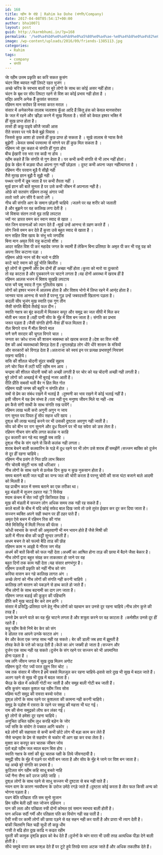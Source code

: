 ```yaml
---
id: 168
title: रहीम के दोहे | Rahim ke Dohe (संगति/Company)
date: 2017-04-08T05:54:17+00:00
author: bha10071
layout: post
guid: http://karmbhumi.in/?p=168
permalink: '/%e0%a4%b0%e0%a4%b9%e0%a5%80%e0%a4%ae-%e0%a4%b8%e0%a4%82%e0%a4%97%e0%a4%a4%e0%a4%bf/'
image: /wp-content/uploads/2016/09/friends-1385113.jpg
categories:
  - Rahim
tags:
  - company
  - संगति
---
```

<div class="doha">
  <div class="hindi original">
    जेा रहीम उत्तम प्रकृति का करि सकत कुसंग<br /> चंदन विश ब्यापत नहीं लिपटे रहत भुजंग ।
  </div>
  
  <div class="hindi">
    अच्छे चरित्र के स्वभाव बालों पर बुरे लोगो के साथ का कोई असर नहीं होता।<br /> चंदन के बृक्ष पर साॅप लिपटा रहने से विश का कोई प्रभाव नही होता है ।
  </div>
</div>

<div class="doha">
  <div class="hindi original">
    यद्पि अवनि अनेक हैैं कूपवंत सरताल<br /> रहिमन मान सरोवर हिं मनसा करत मराल ।
  </div>
  
  <div class="hindi">
    संसार में अनेकानेक तालाब जलाशय कुॅआ आदि हैं किंतु हंस को केवल मानसरोवर<br /> के जल में रहने और क्र्रीड़ा करने में सुख मिलता है। संतों को केवल इश्वर भक्ति में<br /> हीं सुख प्राप्त होता है।
  </div>
</div>

<div class="doha">
  <div class="hindi original">
    तासो ही कछु पाइये कीजै जाकी आस<br /> रीते सरवर पर गये कैसे बुझे पियास ।
  </div>
  
  <div class="hindi">
    जिससे कुछ आशा हो उससे हीं कुछ प्राप्त हो सकता है । सूखे तालाब से प्यास कैसे<br /> बुझेगी ।केवल समर्थ परमात्मा से मांगने पर हीं कुछ मिल सकता है ।
  </div>
</div>

<div class="doha">
  <div class="hindi original">
    रहिमन जो तुम कहत थे संगति हीं गुराा होय<br /> बीच ईखारी रस भरा रस काहै ना होय ।
  </div>
  
  <div class="hindi">
    रहीम कहते हैं कि संगति से गुण हेाता है। पर कभी कभी संगति से भी लाभ नहीं होतां।<br /> ईख के खेत में कड़वा पौधा अपना गुण नहीं छोड़ता । दुस्ट कभी अपना जहर नहींत्यागता है ।
  </div>
</div>

<div class="doha">
  <div class="hindi original">
    रहिमन नीर परवान बूड़ै पै सीझै नही<br /> तैेसे मूरख ज्ञान बूझै पै सूझै नही ।
  </div>
  
  <div class="hindi">
    पथ्थर पानी में डूब जाता है पर कभी तैरता नहीं ।<br /> मूर्ख ज्ञान की बातें सुनता है पर उसे कभी जीबन में अपनाता नही है।
  </div>
</div>

<div class="doha">
  <div class="hindi original">
    ओछे को सतसंग रहिमन तजहुं अंगार ज्यों<br /> तातो जारै अंग सीरे पै कारो लगै ।
  </div>
  
  <div class="hindi">
    नीच की संगति आग के समान छोड़नी चाहिये ।जलने पर वह शरीर को जलाती<br /> है और बुझने पर वह कालिख लगा देती है ।
  </div>
</div>

<div class="doha">
  <div class="hindi original">
    जो विशया संतन तजो मूढ ताहि लपटात<br /> ज्यों नर डारत वमन कर स्वान स्वाद से खात ।
  </div>
  
  <div class="hindi">
    संत जिन वासनाओं को त्याग देते हैं -मूर्ख उन्हें आनन्द से ग्रहण करते हैं ।<br /> लोग जिसे वमन कर देते हैं कुत्ता उसे बहुत स्वाद से खाता है ।
  </div>
</div>

<div class="doha">
  <div class="hindi original">
    मान सहित विश खाय के संभु भये जगदीश<br /> बिना मान अमृत पिये राहु कटायो शीश ।<br /> आदर सहित विश पी कर महादेव जगत के स्वामी हैं लेकिन बिना प्रतिश्ठा के अमृत पी कर भी राहू ग्रह को अपना सिर कटाना पड़ा ।<br /> रहिमन ओछे नरन सों बैर भलो न प्रीति<br /> काटे चाटे स्वान को दुहुॅ भाॅति बिपरीत ।
  </div>
  
  <div class="hindi">
    बुरे लोगों से दुश्मनी और प्रेम दोनों हीं अच्छा नहीं होता।कुत्ता को मारो या दुत्कारो<br /> तो वह काटता है और पुचकारने पर चाटने लगता है।वह दोनों अवस्था में खराब हीं है
  </div>
</div>

<div class="doha">
  <div class="hindi original">
    रहिमन आलस भजन में बिशय सुखहि लपटाय<br /> घास चरै पशु स्वाद तै गुरू गुलिलाॅय खाय ।
  </div>
  
  <div class="hindi">
    लोगों को इश्वर भजन में आलस्य होता है और विशय भोगो में लिप्त रहने में आन्ंद होता है।<br /> जानवर घास आनन्द से चरते हैं परन्तु गुड़ उन्हें जबरदस्ती खिलाना पड़ता है।
  </div>
</div>

<div class="doha">
  <div class="hindi original">
    कदली सीप भुजंग मुख स्वाति एक गुण तीन<br /> जैसी संगति बैठिये तैसोई फल दीन।
  </div>
  
  <div class="hindi">
    स्वाति नक्षत्र का बूंद कदली में मिलकर कपूर और समुद्र का जल सीपी में मिल कर<br /> मोती बन जाता है।वही पानी साॅप के मुॅह में विश बन जाता है। संगति का प्रभाव<br /> जरूर पड़ता है।जैसी संगति होगी-वैसा हीं फल मिलता है।
  </div>
</div>

<div class="doha">
  <div class="hindi original">
    रौल बिगारे राज नैं मौल बिगारे माल<br /> सनै सनै सरदार की चुगल विगारे चाल ।
  </div>
  
  <div class="hindi">
    जनता का क्रोध राज्य की शासन ब्यबस्था को खराब करता है।देश का वित्त मंत्री<br /> देश की अर्थ व्यवस्थाको बिगाड़ देता हैं।चुगलखोड़ लोग धीरे धीरे शासन के मंत्रियों<br /> और सरकारों को विगाड़ देता है।अतःराजा को स्वयं इन पर प्रत्यक्ष प्रभावपूर्ण नियत्रणं<br /> रखना चाहिये।
  </div>
</div>

<div class="doha">
  <div class="hindi original">
    ससि की शीतल चाॅदनी सुंदर सबहिं सुहाय<br /> लगे चोर चित में लटी घटि रहीम मन आय ।
  </div>
  
  <div class="hindi">
    चन्द्रमा की शीतल चाॅदनी सबों को अच्छी लगती है पर चोर को यह चाॅदनी अच्छी नही लगती है।<br /> बुरे लोगों को अच्छाई में भी बुराई नजर आती है।
  </div>
</div>

<div class="doha">
  <div class="hindi original">
    रीति प्रीति सबसों भली बैर न हित मित गोत<br /> रहिमन याही जनम की बहुरि न संगति होत ।
  </div>
  
  <div class="hindi">
    सबों से प्रेम का संबंध रखने में भलाई है ।दुश्मनी का भाव रखने में कोई भलाई नहीं है।<br /> इसी जीवन में यह प्रेम संभव है।पता नही पुनः मनुश्य जीवन मिले या नही -तब<br /> हम कैसे संगी साथी के साथ संगति रख पायेंगें।
  </div>
</div>

<div class="doha">
  <div class="hindi original">
    रहिमन लाख भली करो अगुनी अगुन न जाय<br /> राग सुनत पय पियत हूॅ साॅप सहज धरि खाय ।
  </div>
  
  <div class="hindi">
    दुश्अ की लाख भलाई करने पर भी उसकी दुश्टता अवगुण नही जाती है।<br /> साॅप को बीन पर राग सुनाने और दूध पिलाने पर भी वह सपेरा को डस लेता है।
  </div>
</div>

<div class="doha">
  <div class="hindi original">
    रहिमन नीचन संग बसि लगत कलंक न काहि<br /> दूध कलारी कर गहे मद समुझै सब ताहि ।
  </div>
  
  <div class="hindi">
    दुश्अ नीच के संग रहने से किसेे कलंक नही लगता।<br /> शराब बेचने बाली कलवारिन के घड़े में दूध रहने पर भी लोग उसे शराब हीं समझेंगें।सज्जन ब्यक्ति को दुर्जन से दूर हीं रहना चाहिये।
  </div>
</div>

<div class="doha">
  <div class="hindi original">
    रहिमन नीच प्रसंग ते नित प्रति लाभ बिकार<br /> नीर चोराबै संपुटी भारू सहै धरिआर ।
  </div>
  
  <div class="hindi">
    नीच लोगों के साथ रहने से प्रत्येक दिन कुछ न कुछ नुकसान होता है।<br /> समय बताने बाली जल घड़ी का यन्त्र जल की चोरी करता है परन्तु चोरी की सजा घंटा बजाने बाले आदमी को मिलती है।<br /> यह प्राचीन काल में समय बताने का एक तरीका था।
  </div>
</div>

<div class="doha">
  <div class="hindi original">
    मूढ मंडली में सुजन ठहरत नहंी विसेख<br /> श्याम कंचन में सेत ज्यों दूरि किजियत देख ।
  </div>
  
  <div class="hindi">
    मूख की मंडली में सज्जन लोग अधिक समय तक नही रह सकते हैं।<br /> काले बालों के बीच में यदि कोई सफेद बाल दिख जाये तो उसे तुरंत ईखार कर दूर कर दिया जाता है।<br /> सज्जन ब्यक्ति अपने सही स्थान पर हीं ठहर पाते हैं।
  </div>
</div>

<div class="doha">
  <div class="hindi original">
    अमृत ऐसे बचन में रहिमन रिस की गांस<br /> जैसे मिसिरिहु में मिली निरस की फाॅस ।
  </div>
  
  <div class="hindi">
    क्रोधी स्वभाव के सन्तों की अमृतवाणी भी मन भावन होते हैं जैसे मिश्री की<br /> डली में नीरस बाॅस की फट्टी सुन्दर लगती हैं।
  </div>
</div>

<div class="doha">
  <div class="hindi original">
    अधम बचन ते को फल्यो बैठि ताड की छाॅह<br /> रहिमन काम न आइहै ये नीरस जग मॅाह
  </div>
  
  <div class="hindi">
    अधर्म की बातें किसी को फल नही देता।अधर्मी का आश्रित होना ताड़ की छाया में बैठने जैसा बेकार है।<br /> नीच लोगों द्वारा बहुत संग्रह कर ताकतवर हो जाने पर वह<br /> बहुत दिनों तक काम नही देता।यह संसार क्षणभंगुर है।
  </div>
</div>

<div class="doha">
  <div class="hindi original">
    रहिमन उजली प्रकृति को नहीं नीच को संग<br /> करिया वासन कर गहे कालिख लागत अंग ।
  </div>
  
  <div class="hindi">
    अच्छे लेागां को नीच लोगों की संगति नही करनी चाहिये ।<br /> कालिख लगे बरतन को पकड़ने से हाथ काले हो जाते हैं।<br /> नीच लोगों के साथ बदनामी का दाग लग जाता है।
  </div>
</div>

<div class="doha">
  <div class="hindi original">
    रहिमन जगत बडाई की कूकुर की पहिचानि<br /> प्रीति करै मुख चाटई बैर करे तन हानि ।
  </div>
  
  <div class="hindi">
    संसार में प्रसिद्धि-प्रतिश्ठा पाने हेतु नीच लोगों को पहचान कर उनसे दूर रहना चाहिये।नीच लोग कुत्ते की तरह हैं।<br /> उनसे प्रेम करने वाले का वह मुॅह चाटने लगता है और शत्रुता करने पर वह काटता है ।कर्मशील उनसे दूर हीं रहते हैं।
  </div>
</div>

<div class="doha">
  <div class="hindi original">
    कहु रहीम कैसे निभै बेर केर को संग<br /> वे डोलत रस आपने उनके फाटत अंग ।
  </div>
  
  <div class="hindi">
    बेर और केला एक जगह साथ नही रह सकते। बेर की डाली जब हवा में झूमती है<br /> तोवह केले के पत्ते को फाड़ देती है।केले का अंग जख्मी हो जाता है।सज्जन और<br /> दुर्जन एक साथ नही रह सकते।दुर्जन के संग रहने पर सज्जन को भी अपमानित<br /> होना पड़ता है ।
  </div>
</div>

<div class="doha">
  <div class="hindi original">
    जब लगि जीवन जगत में सुख दुख मिलन अगोट<br /> रहिमन फूटे गोट ज्यों परत दुहुन सिर चोट ।
  </div>
  
  <div class="hindi">
    जब तक संसार में जीवन है हमें सबसे मिलजुल कर रहना चाहिये-इससे सारे दुख भी सुख में बदल जाते हैं।<br /> अलग रहने से सुख भी दुख में बदल जाता है।<br /> चैपड़ के खेल में अकेली गोटी मर जाती है और समूह बाली गोटी बच जाती हैं।
  </div>
</div>

<div class="doha">
  <div class="hindi original">
    बसि कुसंग चाहत कुशल यह रहीम जिय सोस<br /> महिमा घटी समुद्र की रावराा बस्यो परोस ।
  </div>
  
  <div class="hindi">
    दुश्अ लोगों के साथ रहने पर कुशलता की कामना नही करनी चाहिये।<br /> समुद्र के पड़ोश में रावराा के रहने पर समुद्र की महत्ता भी घट गई।<br /> राम की सेना समुद्रको लाॅघ कर लंका गई।<br /> बुरे लोगों से हमेशा दूर रहना चाहिये।
  </div>
</div>

<div class="doha">
  <div class="hindi original">
    अनुचित उचित रहीम लुध करहि बड़ेन के जोर<br /> ज्यों ससि के संयोग ते पचवत आगि चकोर ।
  </div>
  
  <div class="hindi">
    बड़े लोगों की सहायता से कभी कभी छोटे लोग भी बड़ा काम कर लेते हैं<br /> जैसे चन्द्रमा के प्रेम से सहयोग से चकोर भी आग खा कर वचा लेता है।
  </div>
</div>

<div class="doha">
  <div class="hindi original">
    मुक्ता कर करपूर कर चातक जीबन जोय<br /> एतो बड़ो रहीम जल ब्याल बदन बिस होय ।
  </div>
  
  <div class="hindi">
    स्वाति नक्षत्र के वर्शा की बूंद चातक पक्षी के लिये जीवनदायी है।<br /> समुद्री सीप के मुॅह में पड़ने पर मोती बन जाता है और साॅप के मुॅह मे जाने पर विश बन जाता है।<br /> यह अच्छे बुरे संगति का प्रभाव है।
  </div>
</div>

<div class="doha">
  <div class="hindi original">
    कुटिलत संग रहीम कहि साधू बचते नाहि<br /> ज्यों नैना सैना करें उरज उमेठे जाहि ।
  </div>
  
  <div class="hindi">
    दुश्अ लोगों के साथ रहने से साधु सज्जन भी दुश्टता से बच नही पाते हैं।<br /> नयन वाण के कारण नवयौवना के उरोज उमेठे रगड़े जाते हैं।दुश्टता कोई करता है अैार फल किसी अन्य को भोगना पड़ता है।
  </div>
</div>

<div class="doha">
  <div class="hindi original">
    पन्नग बेलि पतिव्रता रति सम सुनो सुजान<br /> हिम रहीम बेली दही सत जोजन दहियान ।
  </div>
  
  <div class="hindi">
    पान की लता और पतिव्रता स्त्री दोनों कोमल एवं समान स्वभाव बाली होती है।<br /> पान अधिक सर्दी गर्मी और पतिव्रता पति का वियोग नही सह पाती है।<br /> ऐसी स्त्री पर कामी लोगों की छाया पड़ने से वह सहन नही कर पाती है और प्राराा भी त्याग देती है।
  </div>
</div>

<div class="doha">
  <div class="hindi original">
    बांकी चितवनि चित चढी सूधी तौ कछु धीम<br /> गांसी ते बढि होत दुख काढि न कढत रहीम
  </div>
  
  <div class="hindi">
    युवती की कामुक दृश्अि हृदय को बेध देते हैं।दुर्जनों के ब्यंग वाराा भी उसी तरह अत्यधिक पीड़ा देने बाली होती है।<br /> सीधे समूचे वाराा कम कश्अ देते हैं पर टूटे हुये तिरछे वाराा अटक जाते हैं और अधिक तकलीफ देते हैं।
  </div>
</div>